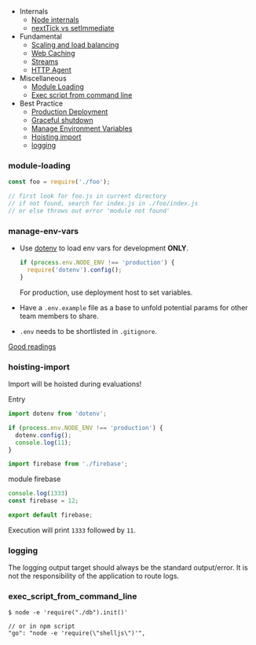
* Internals
  * [Node internals](./links/node_internals.md)
  * [nextTick vs setImmediate](./links/nexttick_vs_setimmediate.md)
* Fundamental
  * [Scaling and load balancing](./links/scaling_load_balancing.md)
  * [Web Caching](./links/web_caching.md)
  * [Streams](./links/stream.md)
  * [HTTP Agent](./links/http_agent.md)
* Miscellaneous
  * [Module Loading](#module-loading)
  * [Exec script from command line](#exec-script-from-command-line)
* Best Practice
  * [Production Deployment](./links/production_deployment_tips.md)
  * [Graceful shutdown](./links/graceful_shutdown.md)
  * [Manage Environment Variables](#manage-env-vars)
  * [Hoisting import](#hoisting-import)
  * [logging](#logging)

### module-loading
```javascript
const foo = require('./foo');

// first look for foo.js in current directory
// if not found, search for index.js in ./foo/index.js
// or else throws out error 'module not found'
```

### manage-env-vars
* Use [dotenv](https://github.com/motdotla/dotenv) to load env vars for development **ONLY**.
  ```js
  if (process.env.NODE_ENV !== 'production') {
    require('dotenv').config();
  }
  ```
  For production, use deployment host to set variables.

* Have a `.env.example` file as a base to unfold potential params for other team members to share.
* `.env` needs to be shortlisted in `.gitignore`.

 [Good readings](https://www.twilio.com/blog/2017/08/working-with-environment-variables-in-node-js.html)

### hoisting-import
Import will be hoisted during evaluations!

Entry
```js
import dotenv from 'dotenv';

if (process.env.NODE_ENV !== 'production') {
  dotenv.config();
  console.log(11);
}

import firebase from './firebase';
```

module firebase
```js
console.log(1333)
const firebase = 12;

export default firebase;
```
Execution will print `1333` followed by `11`.

### logging

The logging output target should always be the standard output/error. It is not the responsibility of the application to route logs.

### exec_script_from_command_line

```shell
$ node -e 'require("./db").init()'

// or in npm script
"go": "node -e 'require(\"shelljs\")'",
```


